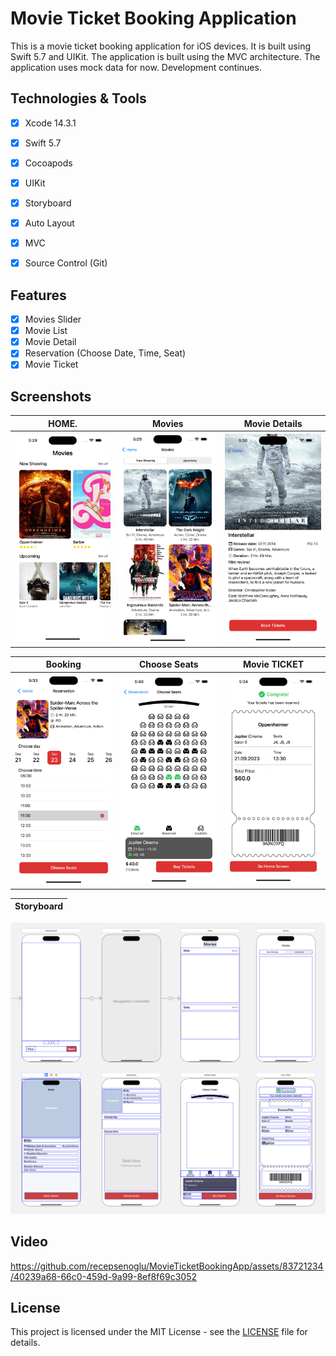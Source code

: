 # Movie Ticket Booking Application

This is a movie ticket booking application for iOS devices. It is built using Swift 5.7 and UIKit. The application is built using the MVC architecture. The application uses mock data for now. Development continues.

## Technologies & Tools

- [x] Xcode 14.3.1
- [x] Swift 5.7
- [x] Cocoapods 
- [x] UIKit
- [x] Storyboard
- [x] Auto Layout
- [x] MVC
- [x] Source Control (Git)


## Features

- [x] Movies Slider
- [x] Movie List
- [x] Movie Detail
- [x] Reservation (Choose Date, Time, Seat)
- [x] Movie Ticket

## Screenshots

HOME. | Movies | Movie Details 
:-:|:-:|:-:
<img src="./Screenshots/Home.png" width=300> | <img src="./Screenshots/Movies.png" width=300> | <img src="./Screenshots/MovieDetail.png" width=300> 

Booking | Choose Seats | Movie TICKET
:-:|:-:|:-:
<img src="./Screenshots/Booking.png" width=300> | <img src="./Screenshots/Seats.png" width=300> | <img src="./Screenshots/MovieTicket.png" width=300>

Storyboard |
:-:|
<img src="./Screenshots/Storyboard.png" width=1000>

## Video

https://github.com/recepsenoglu/MovieTicketBookingApp/assets/83721234/40239a68-66c0-459d-9a99-8ef8f69c3052


## License

This project is licensed under the MIT License - see the [LICENSE](LICENSE) file for details.
